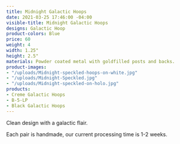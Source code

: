 ```yaml
---
title: Midnight Galactic Hoops
date: 2021-03-25 17:46:00 -04:00
visible-title: Midnight Galactic Hoops
designs: Galactic Hoop
product-colors: Blue
price: 60
weight: 4
width: 1.25"
height: 2.5"
materials: Powder coated metal with goldfilled posts and backs.
product-images:
- "/uploads/Midnight-speckled-hoops-on-white.jpg"
- "/uploads/Midnight-Speckled.jpg"
- "/uploads/Midnight-speckled-on-holo.jpg"
products:
- Creme Galactic Hoops
- B-5-LP
- Black Galactic Hoops
---
```


Clean design with a galactic flair.

Each pair is handmade, our current processing time is 1-2 weeks.